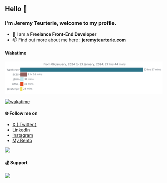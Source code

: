 ## Hello 👋
### I'm Jeremy Teurterie, welcome to my profile.

- 🌴 I am a <b>Freelance Front-End Developer</b>
- 📫 Find out more about me here : <b><a href="https://jeremyteurterie.com" target="_blank">jeremyteurterie.com</a></b>

<!-- #### 🚀 My projects

- <a href="https://sharuco.lndev.me/" target="_blank">Sharuco</a> : Share and explore essential codes, create forms to retrieve information and keep useful links.
- <a href="https://lnui.lndev.me/" target="_blank">LNUI</a> : With LNUI you will have components of all types that will allow you to build your website from scratch.
- <a href="https://wp.lndev.me/" target="_blank">World Portfolios</a> : Open source collection of World Portfolios. -->

#### Wakatime
[![wakatime-stats](https://github.com/jeremyteurterie/jeremyteurterie/blob/master/images/stat.svg)](https://wakatime.com/@jeremyteurterie)

[![wakatime](https://wakatime.com/badge/user/018d0c30-cb46-44be-b509-d953ea8a8215.svg)](https://wakatime.com/@018d0c30-cb46-44be-b509-d953ea8a8215)

#### 🌐 Follow me on

- <a href="https://twitter.com/jeremyteurterie" target="_blank">X ( Twitter )</a>
- <a href="https://linkedin.com/in/jeremyteurterie" target="_blank">LinkedIn</a>
- <a href="https://instagram.com/jeremyteurterie" target="_blank">Instagram</a>
- <a href="https://bento.me/jeremyteurterie" target="_blank">My Bento</a>

![](https://komarev.com/ghpvc/?username=jeremyteurterie)

#### 💰 Support
<p><a href="https://www.buymeacoffee.com/jeremyteurterie"><img src="https://img.buymeacoffee.com/button-api/?text=Buy me a coffee&emoji=☕&slug=jeremyteruterie&button_colour=57CC99&font_colour=ffffff&font_family=Bree&outline_colour=000000&coffee_colour=FFDD00" /></a></p><br><br>